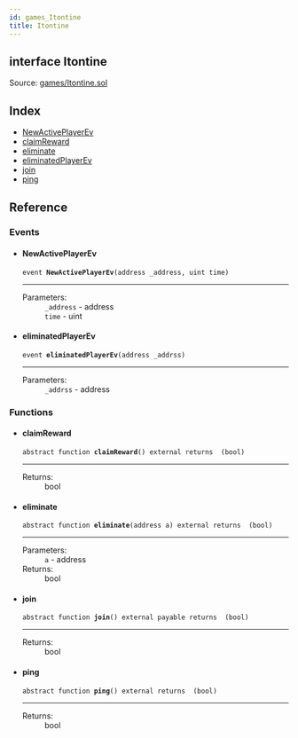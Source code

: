 ```yaml
---
id: games_Itontine
title: Itontine
---
```


<div class="contract-doc"><div class="contract"><h2 class="contract-header"><span class="contract-kind">interface</span> Itontine</h2><div class="source">Source: <a href="https://github.com/FriendlyUser/solidity-smart-contracts//blob/v0.2.0/contracts/games/Itontine.sol" target="_blank">games/Itontine.sol</a></div></div><div class="index"><h2>Index</h2><ul><li><a href="games_Itontine.html#NewActivePlayerEv">NewActivePlayerEv</a></li><li><a href="games_Itontine.html#claimReward">claimReward</a></li><li><a href="games_Itontine.html#eliminate">eliminate</a></li><li><a href="games_Itontine.html#eliminatedPlayerEv">eliminatedPlayerEv</a></li><li><a href="games_Itontine.html#join">join</a></li><li><a href="games_Itontine.html#ping">ping</a></li></ul></div><div class="reference"><h2>Reference</h2><div class="events"><h3>Events</h3><ul><li><div class="item event"><span id="NewActivePlayerEv" class="anchor-marker"></span><h4 class="name">NewActivePlayerEv</h4><div class="body"><code class="signature">event <strong>NewActivePlayerEv</strong><span>(address _address, uint time) </span></code><hr/><dl><dt><span class="label-parameters">Parameters:</span></dt><dd><div><code>_address</code> - address</div><div><code>time</code> - uint</div></dd></dl></div></div></li><li><div class="item event"><span id="eliminatedPlayerEv" class="anchor-marker"></span><h4 class="name">eliminatedPlayerEv</h4><div class="body"><code class="signature">event <strong>eliminatedPlayerEv</strong><span>(address _addrss) </span></code><hr/><dl><dt><span class="label-parameters">Parameters:</span></dt><dd><div><code>_addrss</code> - address</div></dd></dl></div></div></li></ul></div><div class="functions"><h3>Functions</h3><ul><li><div class="item function"><span id="claimReward" class="anchor-marker"></span><h4 class="name">claimReward</h4><div class="body"><code class="signature"><span>abstract </span>function <strong>claimReward</strong><span>() </span><span>external </span><span>returns  (bool) </span></code><hr/><dl><dt><span class="label-return">Returns:</span></dt><dd>bool</dd></dl></div></div></li><li><div class="item function"><span id="eliminate" class="anchor-marker"></span><h4 class="name">eliminate</h4><div class="body"><code class="signature"><span>abstract </span>function <strong>eliminate</strong><span>(address a) </span><span>external </span><span>returns  (bool) </span></code><hr/><dl><dt><span class="label-parameters">Parameters:</span></dt><dd><div><code>a</code> - address</div></dd><dt><span class="label-return">Returns:</span></dt><dd>bool</dd></dl></div></div></li><li><div class="item function"><span id="join" class="anchor-marker"></span><h4 class="name">join</h4><div class="body"><code class="signature"><span>abstract </span>function <strong>join</strong><span>() </span><span>external </span><span>payable </span><span>returns  (bool) </span></code><hr/><dl><dt><span class="label-return">Returns:</span></dt><dd>bool</dd></dl></div></div></li><li><div class="item function"><span id="ping" class="anchor-marker"></span><h4 class="name">ping</h4><div class="body"><code class="signature"><span>abstract </span>function <strong>ping</strong><span>() </span><span>external </span><span>returns  (bool) </span></code><hr/><dl><dt><span class="label-return">Returns:</span></dt><dd>bool</dd></dl></div></div></li></ul></div></div></div>
